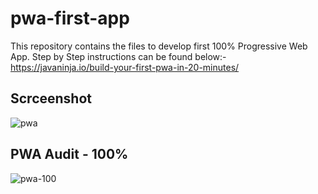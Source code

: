 # pwa-first-app
This repository contains the files to develop first 100% Progressive Web App.
Step by Step instructions can be found below:-
https://javaninja.io/build-your-first-pwa-in-20-minutes/

## Scrceenshot
![pwa](https://user-images.githubusercontent.com/44796715/53302925-3fe31600-388a-11e9-8bd7-e8fd24a9bed4.JPG)

## PWA Audit - 100%
![pwa-100](https://user-images.githubusercontent.com/44796715/53302966-bbdd5e00-388a-11e9-811d-022b00dbfab3.JPG)

